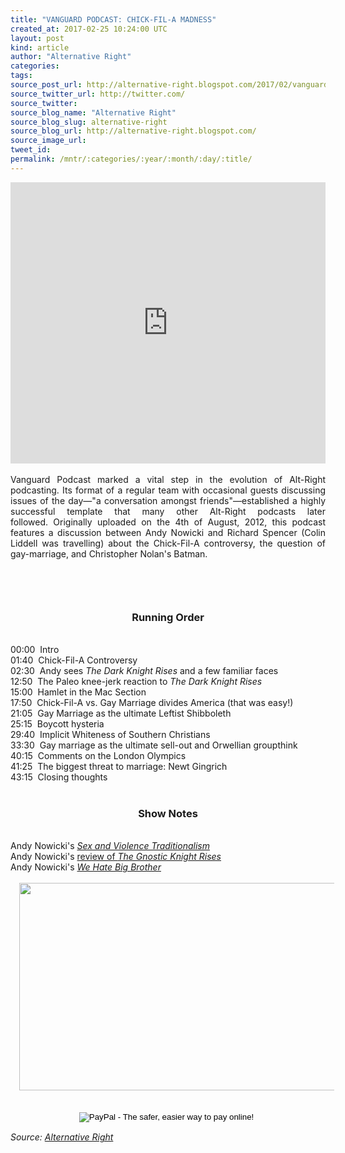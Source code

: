```yaml
---
title: "VANGUARD PODCAST: CHICK-FIL-A MADNESS"
created_at: 2017-02-25 10:24:00 UTC
layout: post
kind: article
author: "Alternative Right"
categories: 
tags: 
source_post_url: http://alternative-right.blogspot.com/2017/02/vanguard-podcast-chick-fil-madness.html
source_twitter_url: http://twitter.com/
source_twitter: 
source_blog_name: "Alternative Right"
source_blog_slug: alternative-right
source_blog_url: http://alternative-right.blogspot.com/
source_image_url: 
tweet_id:
permalink: /mntr/:categories/:year/:month/:day/:title/
---
```

<div dir="ltr" style="text-align: left;" trbidi="on"><iframe frameborder="no" height="450" scrolling="no" src="https://w.soundcloud.com/player/?url=https%3A//api.soundcloud.com/tracks/309395039&amp;auto_play=false&amp;hide_related=false&amp;show_comments=true&amp;show_user=true&amp;show_reposts=false&amp;visual=true" width="100%"></iframe><br /><br /><div style="text-align: justify;">Vanguard Podcast marked a vital step in the evolution of Alt-Right podcasting. Its format of a regular team with occasional guests discussing issues of the day—"a conversation amongst friends"—established a highly successful template that many other Alt-Right podcasts later followed.&nbsp;Originally uploaded on the 4th of August, 2012, this podcast features a discussion between Andy Nowicki and Richard Spencer (Colin Liddell was travelling) about the Chick-Fil-A controversy, the question of gay-marriage, and Christopher Nolan's Batman.<br /><br /><a name='more'></a><h3 style="text-align: center;"><br /></h3><h3 style="text-align: center;">Running Order</h3><div style="text-align: center;"><br /></div>00:00 &nbsp;Intro<br />01:40 &nbsp;Chick-Fil-A Controversy<br />02:30 &nbsp;Andy sees <i>The Dark Knight Rises </i>and a few familiar faces<br />12:50 &nbsp;The Paleo knee-jerk reaction to&nbsp;<i>The Dark Knight Rises</i><br />15:00 &nbsp;Hamlet in the Mac Section<br />17:50 &nbsp;Chick-Fil-A vs. Gay Marriage divides America (that was easy!)<br />21:05 &nbsp;Gay Marriage as the ultimate Leftist Shibboleth<br />25:15 &nbsp;Boycott hysteria<br />29:40 &nbsp;Implicit Whiteness of Southern Christians<br />33:30 &nbsp;Gay marriage as the ultimate sell-out and Orwellian groupthink<br />40:15 &nbsp;Comments on the London Olympics<br />41:25 &nbsp;The biggest threat to marriage: Newt Gingrich<br />43:15 &nbsp;Closing thoughts<br /><br /><h3 style="text-align: center;">Show Notes</h3><br />Andy Nowicki's <i><a href="http://alternative-right.blogspot.com/2015/12/sex-and-violence-traditionalism.html" target="_blank">Sex and Violence Traditionalism</a></i><br />Andy Nowicki's <a href="http://alternative-right.blogspot.com/2017/02/the-gnostic-knight-rises.html" target="_blank">review of <i>The Gnostic Knight Rises</i></a><br />Andy Nowicki's <i><a href="http://alternative-right.blogspot.com/2012/09/we-hate-big-brother.html" target="_blank">We Hate Big Brother</a></i><br /><br /><div class="separator" style="clear: both; text-align: center;"><a href="https://4.bp.blogspot.com/-F1qLM2FMJTc/WLCnsghz76I/AAAAAAAACi0/jU_OitknQ1Y-6-aIrT-Y7PfyyFfzi2pfwCLcB/s1600/Chicken.jpg" imageanchor="1" style="margin-left: 1em; margin-right: 1em;"><img border="0" height="332" src="https://4.bp.blogspot.com/-F1qLM2FMJTc/WLCnsghz76I/AAAAAAAACi0/jU_OitknQ1Y-6-aIrT-Y7PfyyFfzi2pfwCLcB/s400/Chicken.jpg" width="550" /></a></div><br br="" /><br /><form action="https://www.paypal.com/cgi-bin/webscr" method="post" style="text-align: justify;" target="_top"><div style="text-align: center;"><i><span style="font-family: inherit;"><span style="color: black; font-family: &quot;arial&quot; , &quot;helvetica&quot; , sans-serif; line-height: normal;"><span style="font-family: inherit;"><input alt="PayPal - The safer, easier way to pay online!" border="0" name="submit" src="https://www.paypalobjects.com/en_US/i/btn/btn_donateCC_LG.gif" type="image" />&nbsp;<img alt="" border="0" height="1" src="https://www.paypalobjects.com/en_US/i/scr/pixel.gif" width="1" /></span></span></span></i></div></form></div></div><img src="http://feeds.feedburner.com/~r/blogspot/SBfLZ/~4/mmgKJhKgBHs" height="1" width="1" alt=""/><div class="">
    <i>Source: <a href="http://alternative-right.blogspot.com/">Alternative Right</a></i>
</div>
